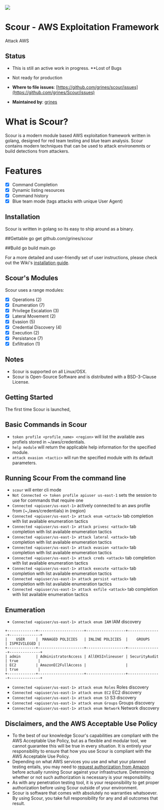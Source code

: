 ![](https://github.com/grines/scour/blob/main/scour.gif)

# Scour - AWS Exploitation Framework

Attack AWS

## Status
- This is still an active work in progress. **Lost of Bugs
- Not ready for production

- **Where to file issues**:
[https://github.com/grines/scour/issues](https://github.com/grines/Scour/issues)

- **Maintained by**:
[grines](https://github.com/)

# What is Scour?

Scour is a modern module based AWS exploitation framework written in golang, designed for red team testing and blue team analysis. Scour contains modern techniques that can be used to attack environemnts or build detections from attackers.

# Features
- [X] Command Completion
- [X] Dynamic listing resources
- [X] Command history
- [X] Blue team mode (tags attacks with unique User Agent)

## Installation

Scour is written in golang so its easy to ship around as a binary.

##Gettable
go get github.com/grines/scour

##Build
go build main.go


For a more detailed and user-friendly set of user instructions, please check out the Wiki's [installation guide](https://github.com/grines/scour/wiki/Installation).

## Scour's Modules

Scour uses a range modules:
- [X] Operations (2)  
- [X] Enumeration (7)
- [X] Privilege Escalation (3)
- [X] Lateral Movement (2)
- [X] Evasion (5)
- [X] Credential Discovery (4)
- [X] Execution (2)
- [X] Persistance (7)
- [X] Exfiltration (1)

## Notes

* Scour is supported on all Linux/OSX.
* Scour is Open-Source Software and is distributed with a BSD-3-Clause License.

## Getting Started

The first time Scour is launched, 

## Basic Commands in Scour

* `token profile <profile_name> <region>` will list the available aws profiels stored in ~/aws/credentials.
* `help module` will return the applicable help information for the specified module.
* `attack evasion <tactic>` will run the specified module with its default parameters.

## Running Scour From the command line

* `scour` will enter cli mode
* `Not Connected <> token profile apiuser us-east-1` sets the session to use for commands that require one
* `Connected <apiuser/us-east-1>` actively connected to an aws profile from (~,/aws/credentials) in (region)
* `Connected <apiuser/us-east-1> attack enum <attack>` tab completion with list available enumeration tactics
* `Connected <apiuser/us-east-1> attack privesc <attack>` tab completion with list available enumeration tactics
* `Connected <apiuser/us-east-1> attack lateral <attack>` tab completion with list available enumeration tactics
* `Connected <apiuser/us-east-1> attack evasion <attack>` tab completion with list available enumeration tactics
* `Connected <apiuser/us-east-1> attack creds <attack>` tab completion with list available enumeration tactics
* `Connected <apiuser/us-east-1> attack execute <attack>` tab completion with list available enumeration tactics
* `Connected <apiuser/us-east-1> attack persist <attack>` tab completion with list available enumeration tactics
* `Connected <apiuser/us-east-1> attack exfile <attack>` tab completion with list available enumeration tactics

## Enumeration

* `Connected <apiuser/us-east-1> attack enum IAM` IAM discovery
```UA Tracking: exec-env/FhFIm7mvmp/nnK7NmJXNF/iam-enum
+-------------+---------------------+------------------+---------------+--------------+
|    USER     |  MANAGED POLICIES   | INLINE POLICIES  |    GROUPS     | ISPRIVILEGED |
+-------------+---------------------+------------------+---------------+--------------+
| admin       | AdministratorAccess | AllEKSInlineuser | SecurityAudit | true         |
| EC2         | AmazonEC2FullAccess |                  |               | true         |
+-------------+---------------------+------------------+---------------+--------------+
```
* `Connected <apiuser/us-east-1> attack enum Roles` Roles discovery
* `Connected <apiuser/us-east-1> attack enum EC2` EC2 discovery
* `Connected <apiuser/us-east-1> attack enum S3` S3 discovery
* `Connected <apiuser/us-east-1> attack enum Groups` Groups discovery
* `Connected <apiuser/us-east-1> attack enum Network` Network discovery

## Disclaimers, and the AWS Acceptable Use Policy

* To the best of our knowledge Scour's capabilities are compliant with the AWS Acceptable Use Policy, but as a flexible and modular tool, we cannot guarantee this will be true in every situation. It is entirely your responsibility to ensure that how you use Scour is compliant with the AWS Acceptable Use Policy.
* Depending on what AWS services you use and what your planned testing entails, you may need to [request authorization from Amazon](https://aws.amazon.com/security/penetration-testing/) before actually running Scour against your infrastructure. Determining whether or not such authorization is necessary is your responsibility.
* As with any penetration testing tool, it is your responsibility to get proper authorization before using Scour outside of your environment.
* Scour is software that comes with absolutely no warranties whatsoever. By using Scour, you take full responsibility for any and all outcomes that result.
